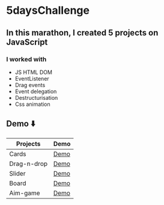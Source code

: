 # 5daysChallenge

## In this marathon, I created 5 projects on JavaScript
### I worked with
* JS HTML DOM
* EventListener
* Drag events
* Event delegation
* Destructurisation
* Css animation

## Demo ⬇️


Projects     | Demo
---------    | -------------
Cards        | [Demo](https://veroivska.github.io/5daysChallenge/01-cards-sources/)
Drag-n-drop  | [Demo](https://veroivska.github.io/5daysChallenge/02-drag-n-drop/)
Slider       | [Demo](https://veroivska.github.io/5daysChallenge/03-slider/)
Board        | [Demo](https://veroivska.github.io/5daysChallenge/04-board/)
Aim-game     | [Demo](https://veroivska.github.io/5daysChallenge/05-aim-game/)
